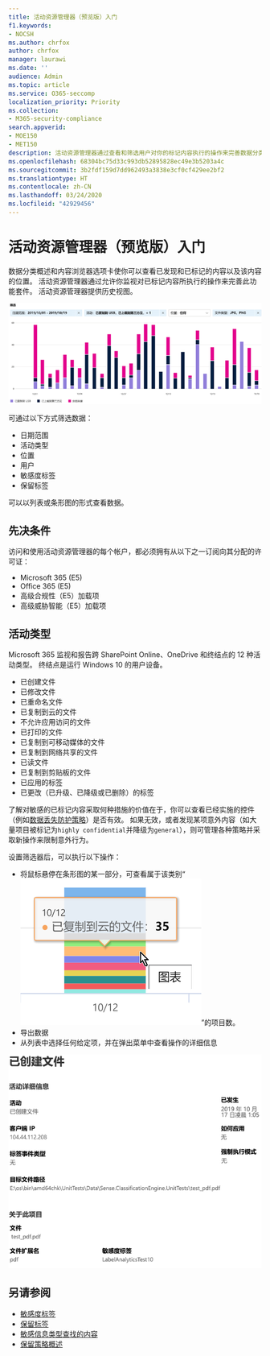 ```yaml
---
title: 活动资源管理器（预览版）入门
f1.keywords:
- NOCSH
ms.author: chrfox
author: chrfox
manager: laurawi
ms.date: ''
audience: Admin
ms.topic: article
ms.service: O365-seccomp
localization_priority: Priority
ms.collection:
- M365-security-compliance
search.appverid:
- MOE150
- MET150
description: 活动资源管理器通过查看和筛选用户对你的标记内容执行的操作来完善数据分类功能的功能。
ms.openlocfilehash: 68304bc75d33c993db52895828ec49e3b5203a4c
ms.sourcegitcommit: 3b2fdf159d7dd962493a3838e3cf0cf429ee2bf2
ms.translationtype: HT
ms.contentlocale: zh-CN
ms.lasthandoff: 03/24/2020
ms.locfileid: "42929456"
---
```

# <a name="get-started-with-activity-explorer-preview"></a>活动资源管理器（预览版）入门

数据分类概述和内容浏览器选项卡使你可以查看已发现和已标记的内容以及该内容的位置。 活动资源管理器通过允许你监视对已标记内容所执行的操作来完善此功能套件。 活动资源管理器提供历史视图。

![占位符屏幕截图概述活动资源管理器](../media/data-classification-activity-explorer-1.png)

可通过以下方式筛选数据：

- 日期范围
- 活动类型
- 位置
- 用户
- 敏感度标签
- 保留标签


可以以列表或条形图的形式查看数据。

## <a name="prerequisites"></a>先决条件

访问和使用活动资源管理器的每个帐户，都必须拥有从以下之一订阅向其分配的许可证：

- Microsoft 365 (E5)
- Office 365 (E5)
- 高级合规性（E5）加载项
- 高级威胁智能（E5）加载项

## <a name="activity-type"></a>活动类型

Microsoft 365 监视和报告跨 SharePoint Online、OneDrive 和终结点的 12 种活动类型。 终结点是运行 Windows 10 的用户设备。

- 已创建文件
- 已修改文件
- 已重命名文件
- 已复制到云的文件
- 不允许应用访问的文件
- 已打印的文件
- 已复制到可移动媒体的文件
- 已复制到网络共享的文件
- 已读文件
- 已复制到剪贴板的文件
- 已应用的标签
- 已更改（已升级、已降级或已删除）的标签

了解对敏感的已标记内容采取何种措施的价值在于，你可以查看已经实施的控件（例如[数据丢失防护策略](data-loss-prevention-policies.md)）是否有效。 如果无效，或者发现某项意外内容（如大量项目被标记为`highly confidential`并降级为`general`），则可管理各种策略并采取新操作来限制意外行为。

设置筛选器后，可以执行以下操作：

- 将鼠标悬停在条形图的某一部分，可查看属于该类别“![鼠标悬停在的活动资源管理器](../media/data-classification-activity-explorer-hover-over-2.png)”的项目数。
- 导出数据
- 从列表中选择任何给定项，并在弹出菜单中查看操作的详细信息

![活动资源管理器详细信息弹出菜单](../media/data-classification-activity-explorer-fly-out-3.png)

## <a name="see-also"></a>另请参阅
- [敏感度标签](sensitivity-labels.md)
- [保留标签](labels.md)
- [敏感信息类型查找的内容](what-the-sensitive-information-types-look-for.md)
- [保留策略概述](retention-policies.md)
